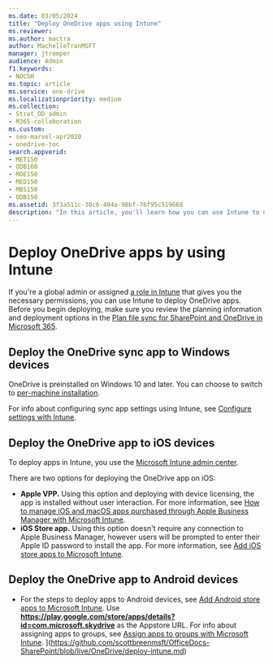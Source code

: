 ```yaml
---
ms.date: 03/05/2024
title: "Deploy OneDrive apps using Intune"
ms.reviewer: 
ms.author: mactra
author: MachelleTranMSFT
manager: jtremper
audience: Admin
f1.keywords:
- NOCSH
ms.topic: article
ms.service: one-drive
ms.localizationpriority: medium
ms.collection: 
- Strat_OD_admin
- M365-collaboration
ms.custom:
- seo-marvel-apr2020
- onedrive-toc
search.appverid:
- MET150
- ODB160
- MOE150
- MED150
- MBS150
- ODB150
ms.assetid: 3f3a511c-30c6-404a-98bf-76f95c519668
description: "In this article, you'll learn how you can use Intune to deploy the OneDrive mobile app to iOS and Android devices and the OneDrive sync app to Windows 10."
---
```


# Deploy OneDrive apps by using Intune

If you're a global admin or assigned [a role in Intune](/mem/intune/fundamentals/role-based-access-control) that gives you the necessary permissions, you can use Intune to deploy OneDrive apps. Before you begin deploying, make sure you review the planning information and deployment options in the [Plan file sync for SharePoint and OneDrive in Microsoft 365](plan-file-sync.md).

## Deploy the OneDrive sync app to Windows devices

OneDrive is preinstalled on Windows 10 and later. You can choose to switch to [per-machine installation](per-machine-installation.md).

For info about configuring sync app settings using Intune, see [Configure settings with Intune](configure-sync-intune.md).

## Deploy the OneDrive app to iOS devices

To deploy apps in Intune, you use the [Microsoft Intune admin center](https://intune.microsoft.com/?ref=AdminCenter#blade/Microsoft_Intune_DeviceSettings/AppsMenu/allApps). 

There are two options for deploying the OneDrive app on iOS:
- **Apple VPP.** Using this option and deploying with device licensing, the app is installed without user interaction. For more information, see [How to manage iOS and macOS apps purchased through Apple Business Manager with Microsoft Intune](/mem/intune/apps/vpp-apps-ios).
- **iOS Store app.** Using this option doesn't require any connection to Apple Business Manager, however users will be prompted to enter their Apple ID password to install the app. For more information, see [Add iOS store apps to Microsoft Intune](/mem/intune/apps/store-apps-ios).

## Deploy the OneDrive app to Android devices

- For the steps to deploy apps to Android devices, see [Add Android store apps to Microsoft Intune](/mem/intune/apps/store-apps-android). Use **<https://play.google.com/store/apps/details?id=com.microsoft.skydrive>** as the Appstore URL. For info about assigning apps to groups, see [Assign apps to groups with Microsoft Intune](/mem/intune/apps/apps-deploy).
](https://github.com/scottbreenmsft/OfficeDocs-SharePoint/blob/live/OneDrive/deploy-intune.md)
